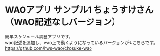 # WAOアプリ サンプル1 ちょうすけさん（WAO記述なしバージョン）

簡単スケジュール調整アプリです。  
wao記述を追加し、wao上で動くようになっているバージョンが↓こちらです。  
https://github.com/hws-wao/chosuke-wao
